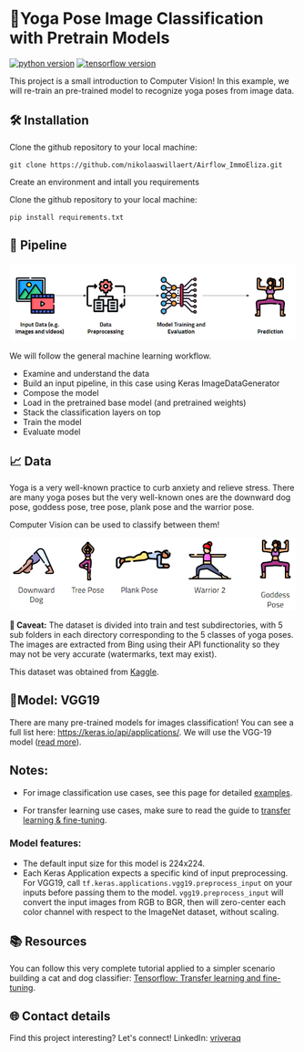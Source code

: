# 🧘Yoga Pose Image Classification with Pretrain Models

[![python version](https://img.shields.io/badge/python-3.x-blue)](https://python.org)
[![tensorflow version](https://img.shields.io/badge/tensorflow-2.x-orange)](https://www.tensorflow.org/)


This project is a small introduction to Computer Vision! In this example, we will re-train an pre-trained model to recognize yoga poses from image data. 

## 🛠️ Installation
Clone the github repository to your local machine:
```
git clone https://github.com/nikolaaswillaert/Airflow_ImmoEliza.git
```
Create an environment and intall you requirements


Clone the github repository to your local machine:

```
pip install requirements.txt
```

## 👣 Pipeline
<img src="images/yoga_pipeline.png"> </img>

We will follow the general machine learning workflow.

* Examine and understand the data
* Build an input pipeline, in this case using Keras ImageDataGenerator
* Compose the model
* Load in the pretrained base model (and pretrained weights)
* Stack the classification layers on top
* Train the model
* Evaluate model

## 📈 Data

Yoga is a very well-known practice to curb anxiety and relieve stress. There are many yoga poses but the very well-known ones are the downward dog pose, goddess pose, tree pose, plank pose and the warrior pose. 

Computer Vision can be used to classify between them!


<img src="images/labels.png"> </img>


**🔎 Caveat:** The dataset is divided into train and test subdirectories, with 5 sub folders in each directory corresponding to the 5 classes of yoga poses. The images are extracted from Bing using their API functionality so they may not be very accurate (watermarks, text may exist).

This dataset was obtained from [Kaggle](https://www.kaggle.com/datasets/niharika41298/yoga-poses-dataset).


## 🤳Model: VGG19

There are many pre-trained models for images classification! You can see a full list here: https://keras.io/api/applications/. We will use the VGG-19 model ([read more](https://keras.io/api/applications/vgg/#vgg19-function)).

## Notes:
* For image classification use cases, see this page for detailed [examples](https://keras.io/api/applications/#usage-examples-for-image-classification-models).

* For transfer learning use cases, make sure to read the guide to [transfer learning & fine-tuning](https://keras.io/guides/transfer_learning/).
### Model features:
* The default input size for this model is 224x224. 
* Each Keras Application expects a specific kind of input preprocessing. For VGG19, call `tf.keras.applications.vgg19.preprocess_input` on your inputs before passing them to the model. `vgg19.preprocess_input` will convert the input images from RGB to BGR, then will zero-center each color channel with respect to the ImageNet dataset, without scaling.


## 📚 Resources

You can follow this very complete tutorial applied to a simpler scenario building a cat and dog classifier: [Tensorflow: Transfer learning and fine-tuning](https://www.tensorflow.org/tutorials/images/transfer_learning).


## 🌐 Contact details
Find this project interesting? Let's connect!
LinkedIn: [vriveraq](www.linkedin.com/in/vriveraq)